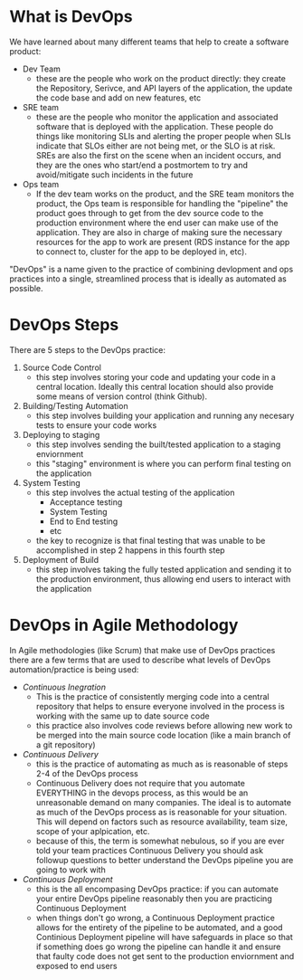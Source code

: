 # What is DevOps
We have learned about many different teams that help to create a software product:
- Dev Team
    - these are the people who work on the product directly: they create the Repository, Serivce, and API layers of the application, the update the code base and add on new features, etc
- SRE team
    - these are the people who monitor the application and associated software that is deployed with the application. These people do things like monitoring SLIs and alerting the proper people when SLIs indicate that SLOs either are not being met, or the SLO is at risk. SREs are also the first on the scene when an incident occurs, and they are the ones who start/end a postmortem to try and avoid/mitigate such incidents in the future
- Ops team
    - If the dev team works on the product, and the SRE team monitors the product, the Ops team is responsible for handling the "pipeline" the product goes through to get from the dev source code to the production environment where the end user can make use of the application. They are also in charge of making sure the necessary resources for the app to work are present (RDS instance for the app to connect to, cluster for the app to be deployed in, etc).

"DevOps" is a name given to the practice of combining devlopment and ops practices into a single, streamlined process that is ideally as automated as possible.

# DevOps Steps
There are 5 steps to the DevOps practice:

1. Source Code Control
    - this step involves storing your code and updating your code in a central location. Ideally this central location should also provide some means of version control (think Github).
2. Building/Testing Automation
    - this step involves building your application and running any necesary tests to ensure your code works
3. Deploying to staging
    - this step involves sending the built/tested application to a staging enviornment
    - this "staging" environment is where you can perform final testing on the application
4. System Testing
    - this step involves the actual testing of the application
        - Acceptance testing
        - System Testing
        - End to End testing
        - etc
    - the key to recognize is that final testing that was unable to be accomplished in step 2 happens in this fourth step
5. Deployment of Build
    - this step involves taking the fully tested application and sending it to the production environment, thus allowing end users to interact with the application

# DevOps in Agile Methodology
In Agile methodologies (like Scrum) that make use of DevOps practices there are a few terms that are used to describe what levels of DevOps automation/practice is being used:

- *Continuous Inegration*
    - This is the practice of consistently merging code into a central repository that helps to ensure everyone involved in the process is working with the same up to date source code
    - this practice also involves code reviews before allowing new work to be merged into the main source code location (like a main branch of a git repository)
- *Continuous Delivery*
    - this is the practice of automating as much as is reasonable of steps 2-4 of the DevOps process
    - Continuous Delivery does not require that you automate EVERYTHING in the devops process, as this would be an unreasonable demand on many companies. The ideal is to automate as much of the DevOps process as is reasonable for your situation. This will depend on factors such as resource availability, team size, scope of your aplpication, etc.
    - because of this, the term is somewhat nebulous, so if you are ever told your team practices Continuous Delivery you should ask followup questions to better understand the DevOps pipeline you are going to work with
- *Continuous Deployment*
    - this is the all encompasing DevOps practice: if you can automate your entire DevOps pipeline reasonably then you are practicing Continuous Deployment
    - when things don't go wrong, a Continuous Deployment practice allows for the entirety of the pipeline to be automated, and a good Continious Deployment pipeline will have safeguards in place so that if something does go wrong the pipeline can handle it and ensure that faulty code does not get sent to the production enviornment and exposed to end users
